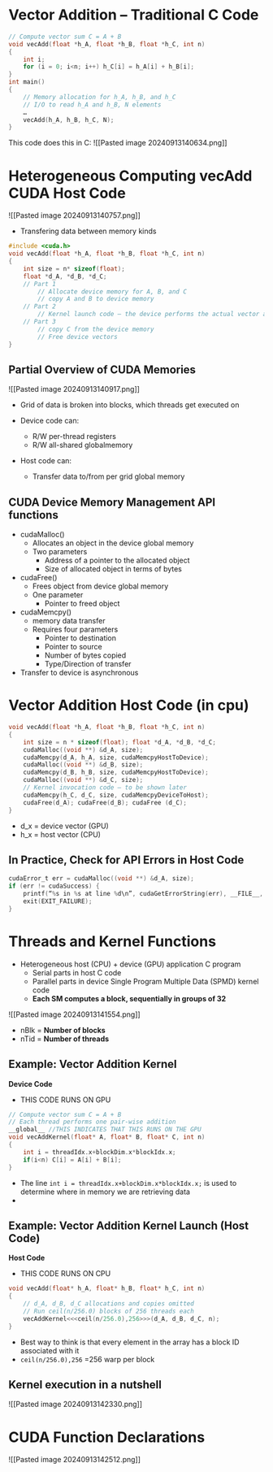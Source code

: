 # Vector Addition – Traditional C Code
```C
// Compute vector sum C = A + B
void vecAdd(float *h_A, float *h_B, float *h_C, int n)
{
	int i;
	for (i = 0; i<n; i++) h_C[i] = h_A[i] + h_B[i];
}
int main()
{
	// Memory allocation for h_A, h_B, and h_C
	// I/O to read h_A and h_B, N elements
	…
	vecAdd(h_A, h_B, h_C, N);
}
```
This code does this in C:
![[Pasted image 20240913140634.png]]
# Heterogeneous Computing vecAdd CUDA Host Code
![[Pasted image 20240913140757.png]]
- Transfering data between memory kinds
```C
#include <cuda.h>
void vecAdd(float *h_A, float *h_B, float *h_C, int n)
{
	int size = n* sizeof(float);
	float *d_A, *d_B, *d_C;
	// Part 1
		// Allocate device memory for A, B, and C
		// copy A and B to device memory
	// Part 2
		// Kernel launch code – the device performs the actual vector addition
	// Part 3
		// copy C from the device memory
		// Free device vectors
}
```
## Partial Overview of CUDA Memories
![[Pasted image 20240913140917.png]]
- Grid of data is broken into blocks, which threads get executed on

- Device code can:
	- R/W per-thread registers
	- R/W all-shared globalmemory
- Host code can:
	- Transfer data to/from per grid global memory
## CUDA Device Memory Management API functions
- cudaMalloc()
	- Allocates an object in the device global memory
	- Two parameters
		- Address of a pointer to the allocated object
		- Size of allocated object in terms of bytes
- cudaFree()
	- Frees object from device global memory
	- One parameter
		- Pointer to freed object
- cudaMemcpy()
	- memory data transfer
	- Requires four parameters
		- Pointer to destination
		- Pointer to source
		- Number of bytes copied
		- Type/Direction of transfer
- Transfer to device is asynchronous
# Vector Addition Host Code (in cpu)
```c
void vecAdd(float *h_A, float *h_B, float *h_C, int n)
{
	int size = n * sizeof(float); float *d_A, *d_B, *d_C;
	cudaMalloc((void **) &d_A, size);
	cudaMemcpy(d_A, h_A, size, cudaMemcpyHostToDevice);
	cudaMalloc((void **) &d_B, size);
	cudaMemcpy(d_B, h_B, size, cudaMemcpyHostToDevice);
	cudaMalloc((void **) &d_C, size);
	// Kernel invocation code – to be shown later
	cudaMemcpy(h_C, d_C, size, cudaMemcpyDeviceToHost);
	cudaFree(d_A); cudaFree(d_B); cudaFree (d_C);
}
```
- d_x = device vector (GPU)
- h_x = host vector (CPU)
## In Practice, Check for API Errors in Host Code
```c
cudaError_t err = cudaMalloc((void **) &d_A, size);
if (err != cudaSuccess) {
	printf(“%s in %s at line %d\n”, cudaGetErrorString(err), __FILE__, __LINE__);
	exit(EXIT_FAILURE);
}
```
# Threads and Kernel Functions
- Heterogeneous host (CPU) + device (GPU) application C program
	- Serial parts in host C code
	- Parallel parts in device Single Program Multiple Data (SPMD) kernel code
	- **Each SM computes a block, sequentially in groups of 32**

![[Pasted image 20240913141554.png]]
- nBlk = **Number of blocks**
- nTid = **Number of threads**
## Example: Vector Addition Kernel
**Device Code**
- THIS CODE RUNS ON GPU
```c
// Compute vector sum C = A + B
// Each thread performs one pair-wise addition
__global__ //THIS INDICATES THAT THIS RUNS ON THE GPU
void vecAddKernel(float* A, float* B, float* C, int n)
{
	int i = threadIdx.x+blockDim.x*blockIdx.x;
	if(i<n) C[i] = A[i] + B[i];
}
```
- The line `int i = threadIdx.x+blockDim.x*blockIdx.x;` is used to determine where in memory we are retrieving data
- 
## Example: Vector Addition Kernel Launch (Host Code)
**Host Code**
- THIS CODE RUNS ON CPU
```c
void vecAdd(float* h_A, float* h_B, float* h_C, int n)
{
	// d_A, d_B, d_C allocations and copies omitted
	// Run ceil(n/256.0) blocks of 256 threads each
	vecAddKernel<<<ceil(n/256.0),256>>>(d_A, d_B, d_C, n);
}
```
- Best way to think is that every element in the array has a block ID associated with it
- `ceil(n/256.0),256` =256 warp per block
## Kernel execution in a nutshell
![[Pasted image 20240913142330.png]]
# CUDA Function Declarations
![[Pasted image 20240913142512.png]]
